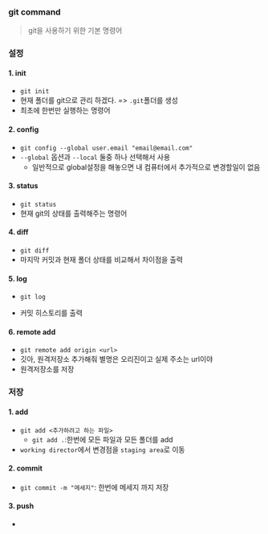 ### git command

> git을 사용하기 위한 기본 명령어



### 설정

#### 1. init

* `git init`
* 현재 폴더를 git으로 관리 하겠다. => `.git`폴더를 생성
* 최초에 한번만 실행하는 명령어

#### 2. config

* `git config --global user.email "email@email.com"`
* `--global` 옵션과 `--local` 둘중 하나 선택해서 사용
  * 일반적으로 global설정을 해놓으면 내 컴퓨터에서 추가적으로 변경할일이 없음

#### 3. status

* `git status`
* 현재 git의 상태를 출력해주는 명령어

#### 4. diff

* `git diff`
* 마지막 커밋과 현재 폴더 상태를 비교해서 차이점을 출력



#### 5. log

* `git log`

* 커밋 히스토리를 출력

  

#### 6. remote add

* `git remote add origin <url>`
* 깃아, 원격저장소 추가해줘 별명은 오리진이고 실제 주소는 url이야
* 원격저장소를 저장



### 저장

#### 1. add

* `git add <추가하려고 하는 파일>`
  * `git add .`:한번에 모든 파일과 모든 폴더를 add
* `working director`에서 변경점을 `staging area`로 이동

#### 2. commit

* `git commit -m "메세지"`: 한번에 메세지 까지 저장



#### 3. push

* 
